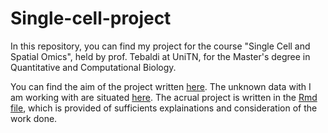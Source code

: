 # Single-cell-project

In this repository, you can find my project for the course "Single Cell and Spatial Omics", held by prof. Tebaldi at UniTN, for the Master's degree in Quantitative and Computational Biology. 

You can find the aim of the project written [here](Single-cell-project\scRNAseq_CS4_unknown_questions.docx). 
The unknown data with I am working with are situated [here](Single-cell-project\data\VPV.rds). 
The acrual project is written in the [Rmd file](Single-cell-project\project.Rmd), which is provided of sufficients explainations and consideration of the work done.